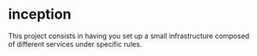 # inception
This project consists in having you set up a small infrastructure composed of different services under specific rules. 
